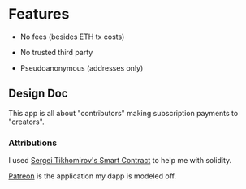 # Features

- No fees (besides ETH tx costs)

- No trusted third party

- Pseudoanonymous (addresses only)

## Design Doc

This app is all about "contributors" making subscription payments to "creators".

### Attributions

I used [Sergei Tikhomirov's Smart Contract](https://github.com/s-tikhomirov/pethreon) to help me with solidity.

[Patreon](https://www.patreon.com/) is the application my dapp is modeled off.

